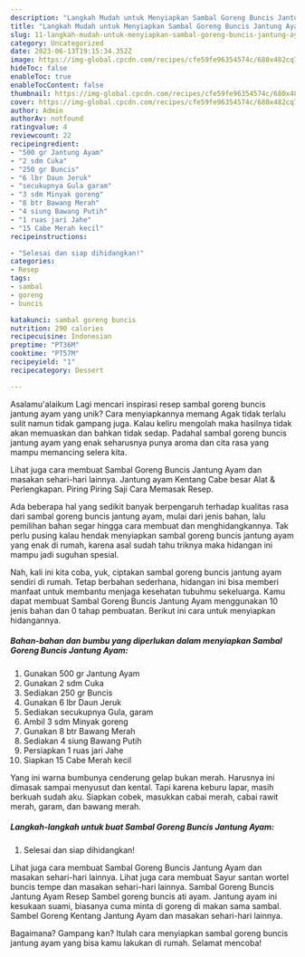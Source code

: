 ```yaml
---
description: "Langkah Mudah untuk Menyiapkan Sambal Goreng Buncis Jantung Ayam{ yang Enak"
title: "Langkah Mudah untuk Menyiapkan Sambal Goreng Buncis Jantung Ayam{ yang Enak"
slug: 11-langkah-mudah-untuk-menyiapkan-sambal-goreng-buncis-jantung-ayam-yang-enak
category: Uncategorized
date: 2023-06-13T19:15:34.352Z
image: https://img-global.cpcdn.com/recipes/cfe59fe96354574c/680x482cq70/sambal-goreng-buncis-jantung-ayam-foto-resep-utama.jpg
hideToc: false
enableToc: true
enableTocContent: false
thumbnail: https://img-global.cpcdn.com/recipes/cfe59fe96354574c/680x482cq70/sambal-goreng-buncis-jantung-ayam-foto-resep-utama.jpg
cover: https://img-global.cpcdn.com/recipes/cfe59fe96354574c/680x482cq70/sambal-goreng-buncis-jantung-ayam-foto-resep-utama.jpg
author: Admin
authorAv: notfound
ratingvalue: 4
reviewcount: 22
recipeingredient:
- "500 gr Jantung Ayam"
- "2 sdm Cuka"
- "250 gr Buncis"
- "6 lbr Daun Jeruk"
- "secukupnya Gula garam"
- "3 sdm Minyak goreng"
- "8 btr Bawang Merah"
- "4 siung Bawang Putih"
- "1 ruas jari Jahe"
- "15 Cabe Merah kecil"
recipeinstructions:

- "Selesai dan siap dihidangkan!"
categories:
- Resep
tags:
- sambal
- goreng
- buncis

katakunci: sambal goreng buncis 
nutrition: 290 calories
recipecuisine: Indonesian
preptime: "PT36M"
cooktime: "PT57M"
recipeyield: "1"
recipecategory: Dessert

---
```



Asalamu'alaikum Lagi mencari inspirasi resep sambal goreng buncis jantung ayam yang unik? Cara menyiapkannya memang Agak tidak terlalu sulit namun tidak gampang juga. Kalau keliru mengolah maka hasilnya tidak akan memuaskan dan bahkan tidak sedap. Padahal sambal goreng buncis jantung ayam yang enak seharusnya punya aroma dan cita rasa yang mampu memancing selera kita.


Lihat juga cara membuat Sambal Goreng Buncis Jantung Ayam dan masakan sehari-hari lainnya. Jantung ayam Kentang Cabe besar Alat &amp; Perlengkapan. Piring Piring Saji Cara Memasak Resep.

Ada beberapa hal yang sedikit banyak berpengaruh terhadap kualitas rasa dari sambal goreng buncis jantung ayam, mulai dari jenis bahan, lalu pemilihan bahan segar hingga cara membuat dan menghidangkannya. Tak perlu pusing kalau hendak menyiapkan sambal goreng buncis jantung ayam yang enak di rumah, karena asal sudah tahu triknya maka hidangan ini mampu jadi suguhan spesial.


Nah, kali ini kita coba, yuk, ciptakan sambal goreng buncis jantung ayam sendiri di rumah. Tetap berbahan sederhana, hidangan ini bisa memberi manfaat untuk membantu menjaga kesehatan tubuhmu sekeluarga. Kamu dapat membuat Sambal Goreng Buncis Jantung Ayam menggunakan 10 jenis bahan dan 0 tahap pembuatan. Berikut ini cara untuk menyiapkan hidangannya.

<!--inarticleads1-->

##### Bahan-bahan dan bumbu yang diperlukan dalam menyiapkan Sambal Goreng Buncis Jantung Ayam:

1. Gunakan 500 gr Jantung Ayam
1. Gunakan 2 sdm Cuka
1. Sediakan 250 gr Buncis
1. Gunakan 6 lbr Daun Jeruk
1. Sediakan secukupnya Gula, garam
1. Ambil 3 sdm Minyak goreng
1. Gunakan 8 btr Bawang Merah
1. Sediakan 4 siung Bawang Putih
1. Persiapkan 1 ruas jari Jahe
1. Siapkan 15 Cabe Merah kecil


Yang ini warna bumbunya cenderung gelap bukan merah. Harusnya ini dimasak sampai menyusut dan kental. Tapi karena keburu lapar, masih berkuah sudah aku. Siapkan cobek, masukkan cabai merah, cabai rawit merah, garam, dan bawang merah. 

<!--inarticleads2-->

##### Langkah-langkah untuk buat Sambal Goreng Buncis Jantung Ayam:


1. Selesai dan siap dihidangkan!

Lihat juga cara membuat Sambal Goreng Buncis Jantung Ayam dan masakan sehari-hari lainnya. Lihat juga cara membuat Sayur santan wortel buncis tempe dan masakan sehari-hari lainnya. Sambal Goreng Buncis Jantung Ayam Resep Sambel goreng buncis ati ayam. Jantung ayam ini kesukaan suami, biasanya cuma minta di goreng di makan sama sambal. Sambel Goreng Kentang Jantung Ayam dan masakan sehari-hari lainnya. 

Bagaimana? Gampang kan? Itulah cara menyiapkan sambal goreng buncis jantung ayam yang bisa kamu lakukan di rumah. Selamat mencoba!
